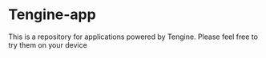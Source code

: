 # Tengine-app
This is a repository for applications powered by Tengine. Please feel free to try them on your device
